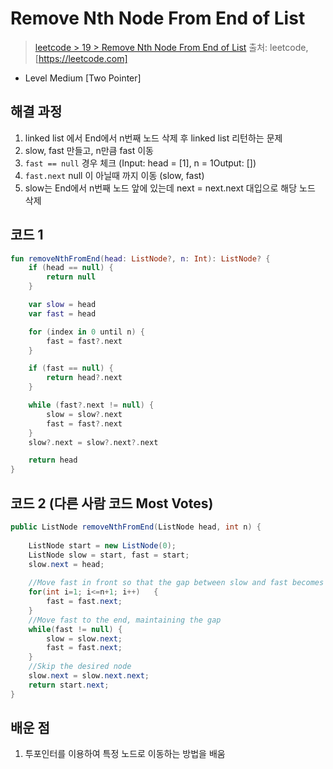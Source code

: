 # Remove Nth Node From End of List

> [leetcode > 19 > Remove Nth Node From End of List](https://leetcode.com/problems/remove-nth-node-from-end-of-list)
> 출처: leetcode, [https://leetcode.com]

- Level Medium [Two Pointer]

## 해결 과정

1. linked list 에서 End에서 n번째 노드 삭제 후 linked list 리턴하는 문제
2. slow, fast 만들고, n만큼 fast 이동
3. `fast == null` 경우 체크 (Input: head = [1], n = 1Output: [])
4. `fast.next` null 이 아닐때 까지 이동 (slow, fast)
5. slow는 End에서 n번째 노드 앞에 있는데 next = next.next 대입으로 해당 노드 삭제


## 코드 1

```kotlin
fun removeNthFromEnd(head: ListNode?, n: Int): ListNode? {
    if (head == null) {
        return null
    }

    var slow = head
    var fast = head

    for (index in 0 until n) {
        fast = fast?.next
    }

    if (fast == null) {
        return head?.next
    }

    while (fast?.next != null) {
        slow = slow?.next
        fast = fast?.next
    }
    slow?.next = slow?.next?.next

    return head
}
```

## 코드 2 (다른 사람 코드 Most Votes)

``` Java
public ListNode removeNthFromEnd(ListNode head, int n) {
    
    ListNode start = new ListNode(0);
    ListNode slow = start, fast = start;
    slow.next = head;
    
    //Move fast in front so that the gap between slow and fast becomes n
    for(int i=1; i<=n+1; i++)   {
        fast = fast.next;
    }
    //Move fast to the end, maintaining the gap
    while(fast != null) {
        slow = slow.next;
        fast = fast.next;
    }
    //Skip the desired node
    slow.next = slow.next.next;
    return start.next;
}
```

## 배운 점
1. 투포인터를 이용하여 특정 노드로 이동하는 방법을 배움


